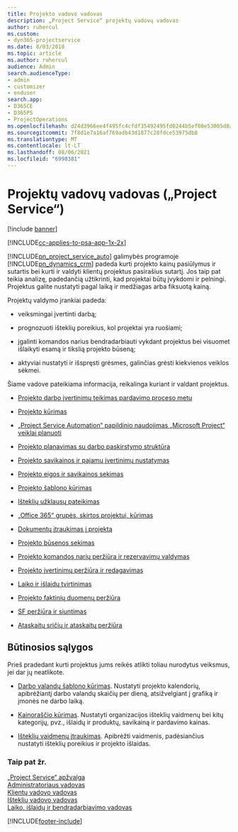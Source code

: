 ```yaml
---
title: Projekto vadovo vadovas
description: „Project Service“ projektų vadovų vadovas
author: ruhercul
ms.custom:
- dyn365-projectservice
ms.date: 8/03/2018
ms.topic: article
ms.author: ruhercul
audience: Admin
search.audienceType:
- admin
- customizer
- enduser
search.app:
- D365CE
- D365PS
- ProjectOperations
ms.openlocfilehash: d24d3966ee4f495fc4cfdf35492495fd0244b5ef08e53005d8ac4a854cd7cce5
ms.sourcegitcommit: 7f8d1e7a16af769adb43d1877c28fdce53975db8
ms.translationtype: MT
ms.contentlocale: lt-LT
ms.lasthandoff: 08/06/2021
ms.locfileid: "6998381"
---
```

# <a name="project-manager-guide-project-service"></a>Projektų vadovų vadovas („Project Service“)

[!include [banner](../includes/psa-now-project-operations.md)]

[!INCLUDE[cc-applies-to-psa-app-1x-2x](../includes/cc-applies-to-psa-app-1x-2x.md)]

[!INCLUDE[pn_project_service_auto](../includes/pn-project-service-auto.md)] galimybės programoje [!INCLUDE[pn_dynamics_crm](../includes/pn-dynamics-crm.md)] padeda kurti projekto kainų pasiūlymus ir sutartis bei kurti ir valdyti klientų projektus pasirašius sutartį. Jos taip pat teikia analizę, padedančią užtikrinti, kad projektai būtų įvykdomi ir pelningi. Projektus galite nustatyti pagal laiką ir medžiagas arba fiksuotą kainą.  
  
 Projektų valdymo įrankiai padeda:  
  
-   veiksmingai įvertinti darbą;  
  
-   prognozuoti išteklių poreikius, kol projektai yra ruošiami;  
  
-   įgalinti komandos narius bendradarbiauti vykdant projektus bei visuomet išlaikyti esamą ir tikslią projekto būseną;  
  
-   aktyviai nustatyti ir išspręsti grėsmes, galinčias grėsti kiekvienos veiklos sėkmei.  
  
Šiame vadove pateikiama informacija, reikalinga kuriant ir valdant projektus.  
  
-   [Projekto darbo įvertinimų teikimas pardavimo proceso metu](../psa/provide-estimates-project-during-sales-process.md)  
  
-   [Projekto kūrimas](../psa/create-project.md)  
  
-   [„Project Service Automation“ papildinio naudojimas „Microsoft Project“ veiklai planuoti](../psa/add-plan-work-microsoft-project.md)  
  
-   [Projekto planavimas su darbo paskirstymo struktūra](../psa/schedule-project-work-breakdown-structure.md)  
  
-   [Projekto savikainos ir pajamų įvertinimų nustatymas](../psa/determine-project-cost-revenue-estimates.md)  
  
-   [Projekto eigos ir savikainos sekimas](../psa/track-project-progress-cost.md)  
  
-   [Projekto šablono kūrimas](../psa/create-project-template.md)  
  
-   [Išteklių užklausų pateikimas](../psa/submit-resource-requests.md)  
  
-   [„Office 365“ grupės, skirtos projektui, kūrimas](../psa/create-office-365-group-project.md)  
  
-   [Dokumentų įtraukimas į projektą](../psa/add-documents-project.md)  
  
-   [Projekto būsenos sekimas](../psa/track-project-status.md)  
  
-   [Projekto komandos narių peržiūra ir rezervavimų valdymas](../psa/view-project-team-members-manage-bookings.md)  
  
-   [Projekto įvertinimų peržiūra ir redagavimas](../psa/view-edit-project-estimates.md)  
  
-   [Laiko ir išlaidų tvirtinimas](../psa/approve-time-expenses.md)  
  
-   [Projekto faktinių duomenų peržiūra](../psa/review-project-actuals.md)  
  
-   [SF peržiūra ir siuntimas](../psa/view-send-invoices.md)  
  
-   [Ataskaitų sričių ir ataskaitų peržiūra](../psa/view-dashboards-reports.md)  
  
## <a name="prerequisites"></a>Būtinosios sąlygos  
 Prieš pradedant kurti projektus jums reikės atlikti toliau nurodytus veiksmus, jei dar jų neatlikote.  
  
-   [Darbo valandų šablono kūrimas](../psa/create-work-hours-template.md). Nustatyti projekto kalendorių, apibrėžiantį darbo valandų skaičių per dieną, atsižvelgiant į grafiką ir įmonės ne darbo laiką.  
  
-   [Kainoraščio kūrimas](../psa/create-price-list.md). Nustatyti organizacijos išteklių vaidmenų bei kitų kategorijų, pvz., išlaidų ir produktų, savikainą ir pardavimo kainas.  
  
-   [Išteklių vaidmenų įtraukimas](../psa/add-resource-roles.md). Apibrėžti vaidmenis, padėsiančius nustatyti išteklių poreikius ir projekto išlaidas.  
  
### <a name="see-also"></a>Taip pat žr.  
 [„Project Service“ apžvalga](../psa/overview.md)   
 [Administratoriaus vadovas](../psa/admin-guide.md)   
 [Klientų vadovo vadovas](../psa/account-manager-guide.md)   
 [Išteklių vadovo vadovas](../psa/resource-manager-guide.md)   
 [Laiko, išlaidų ir bendradarbiavimo vadovas](../psa/time-expense-collaboration-guide.md)



[!INCLUDE[footer-include](../includes/footer-banner.md)]
